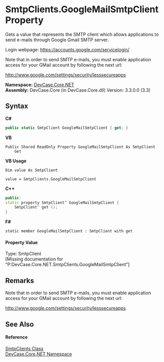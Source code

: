 # SmtpClients.GoogleMailSmtpClient Property 
 

Gets a value that represents the SMTP client which allows applications to send e-mails through Google Gmail SMTP server. 

 Login webpage: <a href="https://accounts.google.com/servicelogin/" target="_blank">https://accounts.google.com/servicelogin/</a>

 Note that in order to send SMTP e-mails, you must enable application access for your GMail account by following the next url: 

<a href="http://www.google.com/settings/security/lesssecureapps" target="_blank">http://www.google.com/settings/security/lesssecureapps</a>

**Namespace:**&nbsp;<a href="N_DevCase_Core_NET">DevCase.Core.NET</a><br />**Assembly:**&nbsp;DevCase.Core (in DevCase.Core.dll) Version: 3.3.0.0 (3.3)

## Syntax

**C#**<br />
``` C#
public static SmtpClient GoogleMailSmtpClient { get; }
```

**VB**<br />
``` VB
Public Shared ReadOnly Property GoogleMailSmtpClient As SmtpClient
	Get
```

**VB Usage**<br />
``` VB Usage
Dim value As SmtpClient

value = SmtpClients.GoogleMailSmtpClient

```

**C++**<br />
``` C++
public:
static property SmtpClient^ GoogleMailSmtpClient {
	SmtpClient^ get ();
}
```

**F#**<br />
``` F#
static member GoogleMailSmtpClient : SmtpClient with get

```


#### Property Value
Type: SmtpClient<br />\[Missing <value> documentation for "P:DevCase.Core.NET.SmtpClients.GoogleMailSmtpClient"\]

## Remarks
Note that in order to send SMTP e-mails, you must enable application access for your GMail account by following the next url: 

<a href="http://www.google.com/settings/security/lesssecureapps" target="_blank">http://www.google.com/settings/security/lesssecureapps</a>

## See Also


#### Reference
<a href="T_DevCase_Core_NET_SmtpClients">SmtpClients Class</a><br /><a href="N_DevCase_Core_NET">DevCase.Core.NET Namespace</a><br />